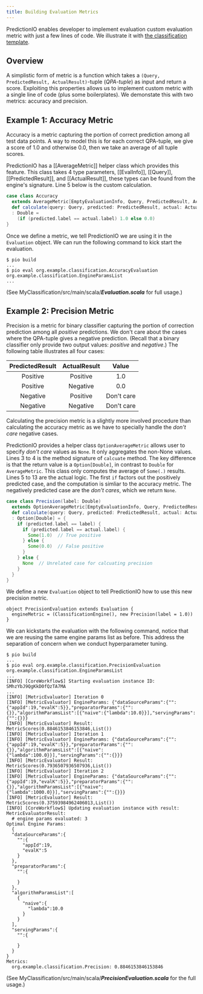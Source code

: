 ```yaml
---
title: Building Evaluation Metrics
---
```


<!--
Licensed to the Apache Software Foundation (ASF) under one or more
contributor license agreements.  See the NOTICE file distributed with
this work for additional information regarding copyright ownership.
The ASF licenses this file to You under the Apache License, Version 2.0
(the "License"); you may not use this file except in compliance with
the License.  You may obtain a copy of the License at

    http://www.apache.org/licenses/LICENSE-2.0

Unless required by applicable law or agreed to in writing, software
distributed under the License is distributed on an "AS IS" BASIS,
WITHOUT WARRANTIES OR CONDITIONS OF ANY KIND, either express or implied.
See the License for the specific language governing permissions and
limitations under the License.
-->

PredictionIO enables developer to implement evaluation custom evaluation
metric with just a few lines of code.
We illustrate it with [the classification
template](/templates/classification/quickstart/).

## Overview

A simplistic form of metric is a function which takes a
`(Query, PredictedResult, ActualResult)`-tuple (*QPA-tuple*) as input
and return a score.
Exploiting this properties allows us to implement custom metric with a single
line of code (plus some boilerplates). We demonstate this with two metrics:
accuracy and precision.

<!--
(Note: This simple form may not be able to handle metrics which require
multi-stage computation, for example root-mean-square-error.)
-->


## Example 1: Accuracy Metric

Accuracy is a metric capturing
the portion of correct prediction among all test data points. A way
to model this is for each correct QPA-tuple, we give a score of 1.0 and
otherwise 0.0, then we take an average of all tuple scores.

PredictionIO has a [[AverageMetric]] helper class which provides this feature.
This class takes 4 type parameters, [[EvalInfo]], [[Query]],
[[PredictedResult]], and
[[ActualResult]], these types can be found from the engine's signature.
Line 5 below is the custom calculation.

```scala
case class Accuracy
  extends AverageMetric[EmptyEvaluationInfo, Query, PredictedResult, ActualResult] {
  def calculate(query: Query, predicted: PredictedResult, actual: ActualResult)
  : Double =
    (if (predicted.label == actual.label) 1.0 else 0.0)
}
```

Once we define a metric, we tell PredictionIO we are using it in the `Evaluation`
object. We can run the following command to kick start the evaluation.

```
$ pio build
...
$ pio eval org.example.classification.AccuracyEvaluation org.example.classification.EngineParamsList
...
```

(See MyClassification/src/main/scala/***Evaluation.scala*** for full usage.)


## Example 2: Precision Metric

Precision is a metric for binary classifier
capturing the portion of correction prediction among
all *positive* predictions.
We don't care about the cases where the QPA-tuple gives a negative prediction.
(Recall that a binary classifier only provide two output values: *positive* and
*negative*.)
The following table illustrates all four cases:

| PredictedResult | ActualResult | Value |
| :----: | :----: | :----: |
| Positive | Positive | 1.0 |
| Positive | Negative | 0.0 |
| Negative | Positive | Don't care |
| Negative | Negative | Don't care |

Calculating the precision metric is a slightly more involved procedure than
calculating the accuracy metric as we have to specially handle the *don't care*
negative cases.

PredictionIO provides a helper class `OptionAverageMetric` allows user to
specify *don't care* values as `None`. It only aggregates the non-None values.
Lines 3 to 4 is the method signature of `calcuate` method. The key difference
is that the return value is a `Option[Double]`, in contrast to `Double` for
`AverageMetric`. This class only computes the average of `Some(.)` results.
Lines 5 to 13 are the actual logic. The first `if` factors out the
positively predicted case, and the computation is simliar to the accuracy
metric. The negatively predicted case are the *don't cares*, which we return
`None`.

```scala
case class Precision(label: Double)
  extends OptionAverageMetric[EmptyEvaluationInfo, Query, PredictedResult, ActualResult] {
  def calculate(query: Query, predicted: PredictedResult, actual: ActualResult)
  : Option[Double] = {
    if (predicted.label == label) {
      if (predicted.label == actual.label) {
        Some(1.0)  // True positive
      } else {
        Some(0.0)  // False positive
      }
    } else {
      None  // Unrelated case for calcuating precision
    }
  }
}
```

We define a new `Evaluation` object to tell PredictionIO how to use this
new precision metric.

```
object PrecisionEvaluation extends Evaluation {
  engineMetric = (ClassificationEngine(), new Precision(label = 1.0))
}
```

We can kickstarts the evaluation with the following command, notice that
we are reusing the same engine params list as before. This address the
separation of concern when we conduct hyperparameter tuning.

```
$ pio build
...
$ pio eval org.example.classification.PrecisionEvaluation org.example.classification.EngineParamsList
...
[INFO] [CoreWorkflow$] Starting evaluation instance ID: SMhzYbJ9QgKkD0fQzTA7MA
...
[INFO] [MetricEvaluator] Iteration 0
[INFO] [MetricEvaluator] EngineParams: {"dataSourceParams":{"":{"appId":19,"evalK":5}},"preparatorParams":{"":{}},"algorithmParamsList":[{"naive":{"lambda":10.0}}],"servingParams":{"":{}}}
[INFO] [MetricEvaluator] Result: MetricScores(0.8846153846153846,List())
[INFO] [MetricEvaluator] Iteration 1
[INFO] [MetricEvaluator] EngineParams: {"dataSourceParams":{"":{"appId":19,"evalK":5}},"preparatorParams":{"":{}},"algorithmParamsList":[{"naive":{"lambda":100.0}}],"servingParams":{"":{}}}
[INFO] [MetricEvaluator] Result: MetricScores(0.7936507936507936,List())
[INFO] [MetricEvaluator] Iteration 2
[INFO] [MetricEvaluator] EngineParams: {"dataSourceParams":{"":{"appId":19,"evalK":5}},"preparatorParams":{"":{}},"algorithmParamsList":[{"naive":{"lambda":1000.0}}],"servingParams":{"":{}}}
[INFO] [MetricEvaluator] Result: MetricScores(0.37593984962406013,List())
[INFO] [CoreWorkflow$] Updating evaluation instance with result: MetricEvaluatorResult:
  # engine params evaluated: 3
Optimal Engine Params:
  {
  "dataSourceParams":{
    "":{
      "appId":19,
      "evalK":5
    }
  },
  "preparatorParams":{
    "":{

    }
  },
  "algorithmParamsList":[
    {
      "naive":{
        "lambda":10.0
      }
    }
  ],
  "servingParams":{
    "":{

    }
  }
}
Metrics:
  org.example.classification.Precision: 0.8846153846153846
```

(See MyClassification/src/main/scala/***PrecisionEvaluation.scala*** for
the full usage.)
